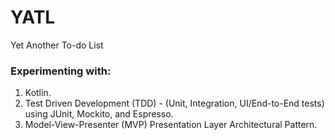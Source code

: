 # YATL
Yet Another To-do List

### Experimenting with:
1. Kotlin.
2. Test Driven Development (TDD) - (Unit, Integration, UI/End-to-End tests) using JUnit, Mockito, and Espresso.
3. Model-View-Presenter (MVP) Presentation Layer Architectural Pattern.
